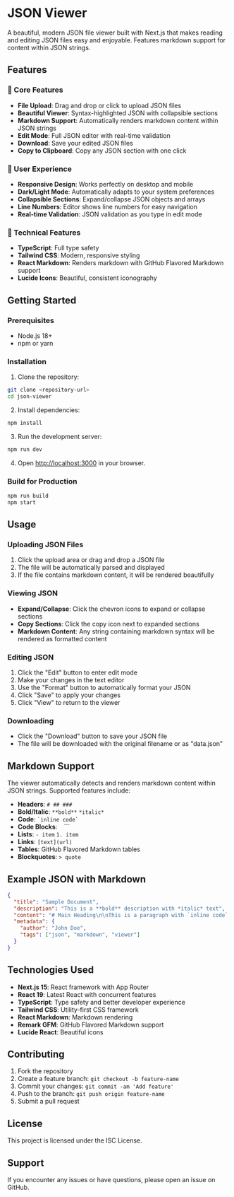 # JSON Viewer

A beautiful, modern JSON file viewer built with Next.js that makes reading and editing JSON files easy and enjoyable. Features markdown support for content within JSON strings.

## Features

### 🎯 Core Features
- **File Upload**: Drag and drop or click to upload JSON files
- **Beautiful Viewer**: Syntax-highlighted JSON with collapsible sections
- **Markdown Support**: Automatically renders markdown content within JSON strings
- **Edit Mode**: Full JSON editor with real-time validation
- **Download**: Save your edited JSON files
- **Copy to Clipboard**: Copy any JSON section with one click

### 🎨 User Experience
- **Responsive Design**: Works perfectly on desktop and mobile
- **Dark/Light Mode**: Automatically adapts to your system preferences
- **Collapsible Sections**: Expand/collapse JSON objects and arrays
- **Line Numbers**: Editor shows line numbers for easy navigation
- **Real-time Validation**: JSON validation as you type in edit mode

### 🔧 Technical Features
- **TypeScript**: Full type safety
- **Tailwind CSS**: Modern, responsive styling
- **React Markdown**: Renders markdown with GitHub Flavored Markdown support
- **Lucide Icons**: Beautiful, consistent iconography

## Getting Started

### Prerequisites
- Node.js 18+ 
- npm or yarn

### Installation

1. Clone the repository:
```bash
git clone <repository-url>
cd json-viewer
```

2. Install dependencies:
```bash
npm install
```

3. Run the development server:
```bash
npm run dev
```

4. Open [http://localhost:3000](http://localhost:3000) in your browser.

### Build for Production

```bash
npm run build
npm start
```

## Usage

### Uploading JSON Files
1. Click the upload area or drag and drop a JSON file
2. The file will be automatically parsed and displayed
3. If the file contains markdown content, it will be rendered beautifully

### Viewing JSON
- **Expand/Collapse**: Click the chevron icons to expand or collapse sections
- **Copy Sections**: Click the copy icon next to expanded sections
- **Markdown Content**: Any string containing markdown syntax will be rendered as formatted content

### Editing JSON
1. Click the "Edit" button to enter edit mode
2. Make your changes in the text editor
3. Use the "Format" button to automatically format your JSON
4. Click "Save" to apply your changes
5. Click "View" to return to the viewer

### Downloading
- Click the "Download" button to save your JSON file
- The file will be downloaded with the original filename or as "data.json"

## Markdown Support

The viewer automatically detects and renders markdown content within JSON strings. Supported features include:

- **Headers**: `# ## ###`
- **Bold/Italic**: `**bold**` `*italic*`
- **Code**: `` `inline code` ``
- **Code Blocks**: ``` ``` ```
- **Lists**: `- item` `1. item`
- **Links**: `[text](url)`
- **Tables**: GitHub Flavored Markdown tables
- **Blockquotes**: `> quote`

## Example JSON with Markdown

```json
{
  "title": "Sample Document",
  "description": "This is a **bold** description with *italic* text",
  "content": "# Main Heading\n\nThis is a paragraph with `inline code`.\n\n## Subheading\n\n- List item 1\n- List item 2\n\n```javascript\nconsole.log('Hello World');\n```",
  "metadata": {
    "author": "John Doe",
    "tags": ["json", "markdown", "viewer"]
  }
}
```

## Technologies Used

- **Next.js 15**: React framework with App Router
- **React 19**: Latest React with concurrent features
- **TypeScript**: Type safety and better developer experience
- **Tailwind CSS**: Utility-first CSS framework
- **React Markdown**: Markdown rendering
- **Remark GFM**: GitHub Flavored Markdown support
- **Lucide React**: Beautiful icons

## Contributing

1. Fork the repository
2. Create a feature branch: `git checkout -b feature-name`
3. Commit your changes: `git commit -am 'Add feature'`
4. Push to the branch: `git push origin feature-name`
5. Submit a pull request

## License

This project is licensed under the ISC License.

## Support

If you encounter any issues or have questions, please open an issue on GitHub. 